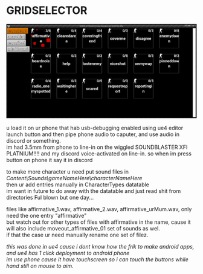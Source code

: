 # GRIDSELECTOR

![gridselector](GRIDSELECTOR.png)  

u load it on ur phone that hab usb-debugging enabled using ue4 editor launch button and then pipe phone audio to caputer, and use audio in discord or something.  
im had 3.5mm from phone to line-in on the wiggled SOUNDBLASTER XFI PLATNIUM!!!! and my discord voice-activated on line-in. so when im press button on phone it say it in discord  

to make more character u need put sound files in _Content\Sounds\gameNameHere\characterNameHere_  
then ur add entries manually in CharacterTypes datatable  
im want in future to do away with the datatable and just read shit from directories Ful blown but one day...  

files like affirmative_1.wav, affirmative_2.wav, affirmative_urMum.wav, only need the one entry "affirmative"  
but watch out for other types of files with affirmative in the name, cause it will also include moveout_affirmative_01 set of sounds as wel.  
if that the case ur need manually rename one set of filez.

_this was done in ue4 cause i dont know how the frik to make android apps, and ue4 has 1 click deployment to android phone  
im use phone cause it have touchscreen so i can touch the buttons while hand still on mouse to aim._